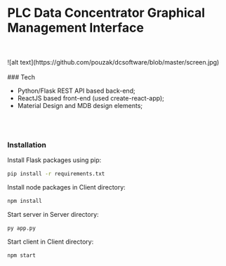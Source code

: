 # PLC Data Concentrator Graphical Management Interface

</br>
</br>
![alt text](https://github.com/pouzak/dcsoftware/blob/master/screen.jpg)
</br>
</br>
### Tech

 - Python/Flask REST API based back-end;
 - ReactJS based front-end (used create-react-app);
 - Material Design and MDB design elements;
 
 </br>
</br>

### Installation


 Install Flask packages using pip:
 ```sh
pip install -r requirements.txt
```

Install node packages in Client directory: 

 ```sh
npm install
```
Start server in Server directory:
 ```sh
py app.py
```

Start client in Client directory:
 ```sh
npm start
```

